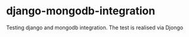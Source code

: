 # django-mongodb-integration
Testing django and mongodb integration.
The test is realised via Djongo
